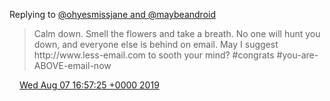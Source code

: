 Replying to [@ohyesmissjane and @maybeandroid](https://twitter.com/ohyesmissjane/status/1158988941736833025)

> Calm down\. Smell the flowers and take a breath\. No one will hunt you down, and everyone else is behind on email\. May I suggest http://www\.less\-email\.com to sooth your mind? \#congrats \#you\-are\-ABOVE\-email\-now

<img src="../../media/tweet.ico" width="12" /> [Wed Aug 07 16:57:25 +0000 2019](https://twitter.com/DromerDenker/status/1159146537819287552)